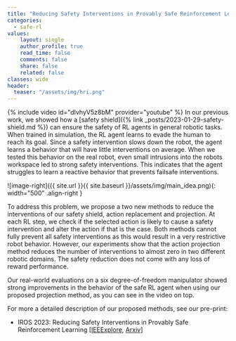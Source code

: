 ```yaml
---
title: "Reducing Safety Interventions in Provably Safe Reinforcement Learning"
categories: 
  - safe-rl
values:
    layout: single
    author_profile: true
    read_time: false
    comments: false
    share: false
    related: false
classes: wide
header:
  teaser: "/assets/img/hri.png"
---
```

{% include video id="dIvhyV5z8bM" provider="youtube" %}
In our previous work, we showed how a [safety shield]({% link _posts/2023-01-29-safety-shield.md %}) can ensure the safety of RL agents in general robotic tasks.
When trained in simulation, the RL agent learns to evade the human to reach its goal.
Since a safety intervention slows down the robot, the agent learns a behavior that will have little interventions on average.
When we tested this behavior on the real robot, even small intrusions into the robots workspace led to strong safety interventions.
This indicates that the agent struggles to learn a reactive behavior that prevents failsafe interventions.

![image-right]({{ site.url }}{{ site.baseurl }}/assets/img/main_idea.png){: width="500" .align-right }

To address this problem, we propose a two new methods to reduce the interventions of our safety shield, action replacement and projection.
At each RL step, we check if the selected action is likely to cause a safety intervention and alter the action if that is the case.
Both methods cannot fully prevent all safety interventions as this would result in a very restrictive robot behavior.
However, our experiments show that the action projection method reduces the number of interventions to almost zero in two different robotic domains.
The safety reduction does not come with any loss of reward performance.

Our real-world evaluations on a six degree-of-freedom manipulator showed strong improvements in the behavior of the safe RL agent when using our proposed projection method, as you can see in the video on top.

For more a detailed description of our proposed methods, see our pre-print:
 - IROS 2023: Reducing Safety Interventions in Provably Safe Reinforcement Learning [[IEEExplore](https://ieeexplore.ieee.org/document/10342464), [Arxiv](https://arxiv.org/abs/2303.03339)]